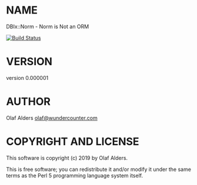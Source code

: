 # NAME

DBIx::Norm - Norm is Not an ORM

[![Build Status](https://travis-ci.org/oalders/dbix-norm.png?branch=master)](https://travis-ci.org/oalders/dbix-norm)

# VERSION

version 0.000001

# AUTHOR

Olaf Alders <olaf@wundercounter.com>

# COPYRIGHT AND LICENSE

This software is copyright (c) 2019 by Olaf Alders.

This is free software; you can redistribute it and/or modify it under
the same terms as the Perl 5 programming language system itself.
